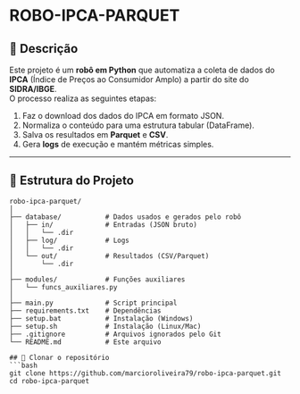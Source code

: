 # ROBO-IPCA-PARQUET

## 📌 Descrição
Este projeto é um **robô em Python** que automatiza a coleta de dados do **IPCA** (Índice de Preços ao Consumidor Amplo) a partir do site do **SIDRA/IBGE**.  
O processo realiza as seguintes etapas:

1. Faz o download dos dados do IPCA em formato JSON.  
2. Normaliza o conteúdo para uma estrutura tabular (DataFrame).  
3. Salva os resultados em **Parquet** e **CSV**.  
4. Gera **logs** de execução e mantém métricas simples.  

---

## 📂 Estrutura do Projeto
```text
robo-ipca-parquet/
│
├── database/           # Dados usados e gerados pelo robô
│   ├── in/             # Entradas (JSON bruto)
│   │   └── .dir
│   ├── log/            # Logs
│   │   └── .dir
│   └── out/            # Resultados (CSV/Parquet)
│       └── .dir
│
├── modules/            # Funções auxiliares
│   └── funcs_auxiliares.py
│
├── main.py             # Script principal
├── requirements.txt    # Dependências
├── setup.bat           # Instalação (Windows)
├── setup.sh            # Instalação (Linux/Mac)
├── .gitignore          # Arquivos ignorados pelo Git
└── README.md           # Este arquivo

## 🔹 Clonar o repositório
```bash
git clone https://github.com/marcioroliveira79/robo-ipca-parquet.git
cd robo-ipca-parquet
